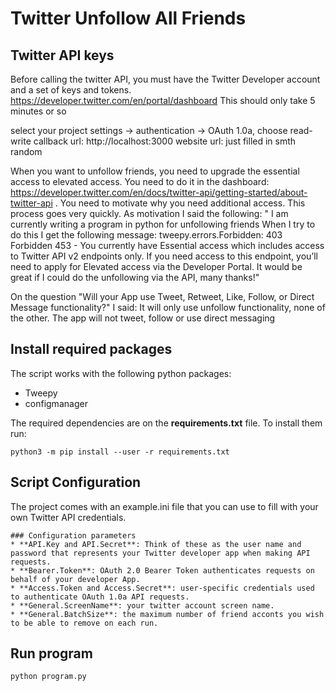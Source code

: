 # Twitter Unfollow All Friends

## Twitter API keys
Before calling the twitter API, you must have the Twitter Developer account and a set of keys and tokens. 
https://developer.twitter.com/en/portal/dashboard
This should only take 5 minutes or so

select your project settings -> authentication -> OAuth 1.0a, choose read-write
callback url: http://localhost:3000
website url: just filled in smth random

When you want to unfollow friends, you need to upgrade the essential access to elevated access. You need to do it in the dashboard: https://developer.twitter.com/en/docs/twitter-api/getting-started/about-twitter-api . You need to motivate why you need additional access. This process goes very quickly. As motivation I said the following: " I am currently writing a program in python for unfollowing friends
When I try to do this I get the following message:
tweepy.errors.Forbidden: 403 Forbidden
453 - You currently have Essential access which includes access to Twitter API v2 endpoints only. If you need access to this endpoint, you’ll need to apply for Elevated access via the Developer Portal.
It would be great if I could do the unfollowing via the API, many thanks!"

On the question "Will your App use Tweet, Retweet, Like, Follow, or Direct Message functionality?" I said: It will only use unfollow functionality, none of the other. The app will not tweet, follow or use direct messaging

## Install required packages
The script works with the following python packages:
* Tweepy
* configmanager

The required dependencies are on the **requirements.txt** file. To install them run:
```
python3 -m pip install --user -r requirements.txt
```

## Script Configuration
The project comes with an example.ini file that you can use to fill with your own Twitter API credentials.
```
### Configuration parameters
* **API.Key and API.Secret**: Think of these as the user name and password that represents your Twitter developer app when making API requests.
* **Bearer.Token**: OAuth 2.0 Bearer Token authenticates requests on behalf of your developer App.
* **Access.Token and Access.Secret**: user-specific credentials used to authenticate OAuth 1.0a API requests.
* **General.ScreenName**: your twitter account screen name.
* **General.BatchSize**: the maximum number of friend acconts you wish to be able to remove on each run.
```

## Run program
```
python program.py
```



